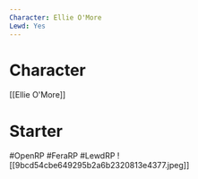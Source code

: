 ```yaml
---
Character: Ellie O'More
Lewd: Yes
---
```

# Character
[[Ellie O'More]]

# Starter


#OpenRP #FeraRP #LewdRP
![[9bcd54cbe649295b2a6b2320813e4377.jpeg]]
